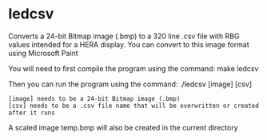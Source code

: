 # ledcsv
Converts a 24-bit Bitmap image (.bmp) to a 320 line .csv file with RBG values intended for a HERA display.
    You can convert to this image format using Microsoft Paint

You will need to first compile the program using the command: make ledcsv

Then you can run the program using the command: ./ledcsv [image] [csv]

    [image] needs to be a 24-bit Bitmap image (.bmp)
    [csv] needs to be a .csv file name that will be overwritten or created after it runs
    
A scaled image temp.bmp will also be created in the current directory

